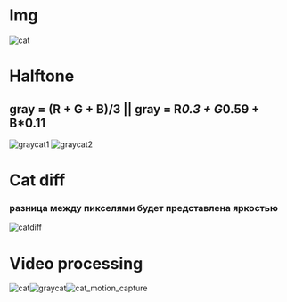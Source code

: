 # Img
![cat](https://github.com/Shireee/cv-labs/assets/52496230/cff0a50f-e431-4721-a7eb-fe90ee313dd1)


# Halftone

## gray = (R + G + B)/3      ||     gray = R*0.3 + G*0.59 + B*0.11
![graycat1](https://github.com/Shireee/cv-labs/assets/52496230/426d75f5-6d46-4ef1-84ae-1f908b086c71) ![graycat2](https://github.com/Shireee/cv-labs/assets/52496230/d4b1f558-be9a-40d4-b896-2fb353da9b45)

# Cat diff
### разница между пикселями будет представлена яркостью
![catdiff](https://github.com/Shireee/cv-labs/assets/52496230/1a05c9fa-604e-46bb-b0df-57f8d4e9d27a)

# Video processing 
![cat](https://github.com/Shireee/cv-labs/assets/52496230/ff9045fd-9b78-41c2-832c-9669ea3e9b23)![graycat](https://github.com/Shireee/cv-labs/assets/52496230/2be9acf8-8787-4bff-806f-d16eac1811ee)![cat_motion_capture](https://github.com/Shireee/cv-labs/assets/52496230/d8ea70c4-730e-43e7-8501-fc30b2d41b69)


